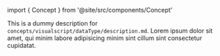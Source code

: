 import { Concept } from '@site/src/components/Concept'

<Concept
  title    = "dataType/description"
  kind     = "Core"
  category = "Visualscript"
  block    = {true}>
This is a dummy description for `concepts/visualscript/dataType/description.md`.
Lorem ipsum dolor sit amet, qui minim labore adipisicing minim sint cillum sint consectetur cupidatat.
</Concept>


